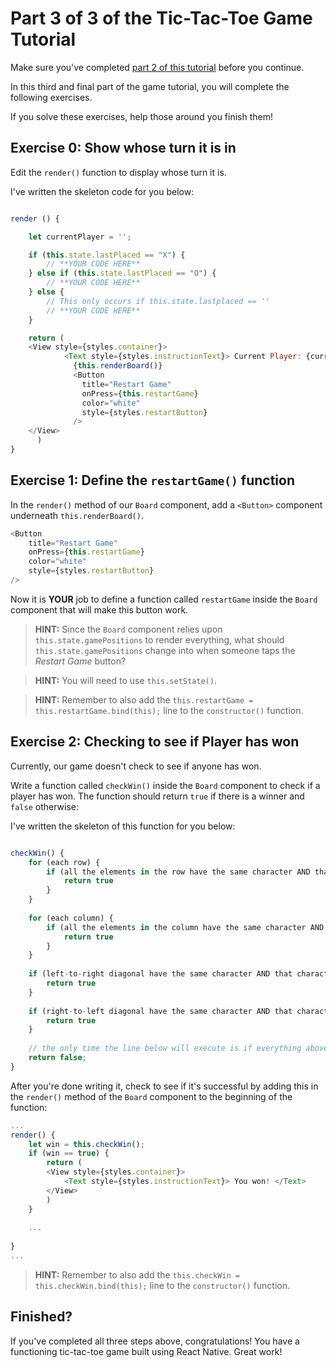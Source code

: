 # Part 3 of 3 of the Tic-Tac-Toe Game Tutorial

Make sure you've completed [part 2 of this tutorial](https://github.com/carlshan/intro_to_mobile_app_development/blob/master/tictactoe/Tutorial_Part_2.md) before you continue.

In this third and final part of the game tutorial, you will complete the following exercises.

If you solve these exercises, help those around you finish them!

## Exercise 0: Show whose turn it is in

Edit the `render()` function to display whose turn it is.

I've written the skeleton code for you below:

```javascript

render () {

    let currentPlayer = '';

    if (this.state.lastPlaced == "X") {
    	// **YOUR CODE HERE**
    } else if (this.state.lastPlaced == "O") {
        // **YOUR CODE HERE**
    } else {
        // This only occurs if this.state.lastplaced == ''
        // **YOUR CODE HERE**
    }

    return (
    <View style={styles.container}>
            <Text style={styles.instructionText}> Current Player: {currentPlayer}. </Text>
              {this.renderBoard()}
              <Button
                title="Restart Game"
                onPress={this.restartGame}
                color="white"
                style={styles.restartButton}
              />
    </View>
      )
}
```

## Exercise 1: Define the `restartGame()` function

In the `render()` method of our `Board` component, add a `<Button>` component underneath `this.renderBoard()`. 

```javascript
<Button
    title="Restart Game"
    onPress={this.restartGame}
    color="white"
    style={styles.restartButton}
/>
```

Now it is **YOUR** job to define a function called `restartGame` inside the `Board` component that will make this button work.

> **HINT:** Since the `Board` component relies upon `this.state.gamePositions` to render everything, what should `this.state.gamePositions` change into when someone taps the *Restart Game* button?

> **HINT:** You will need to use `this.setState()`.

> **HINT:** Remember to also add the `this.restartGame = this.restartGame.bind(this);` line to the `constructor()` function.

## Exercise 2: Checking to see if Player has won
Currently, our game doesn't check to see if anyone has won.

Write a function called `checkWin()` inside the `Board` component to check if a player has won. The function should return `true` if there is a winner and `false` otherwise:

I've written the skeleton of this function for you below:

```javascript

checkWin() {
    for (each row) {
    	if (all the elements in the row have the same character AND that character is not '') {
    	    return true
    	}
    }
    
    for (each column) {
    	if (all the elements in the column have the same character AND that character is not '') {
    	    return true
    	}
    }
    
    if (left-to-right diagonal have the same character AND that character is not '') {
        return true
    }
    
    if (right-to-left diagonal have the same character AND that character is not '') {
        return true
    }
    
    // the only time the line below will execute is if everything above has failed
    return false;
}
  ```
  
After you're done writing it, check to see if it's successful by adding this in the `render()` method of the `Board` component to the beginning of the function:
  
```javascript
...
render() {
    let win = this.checkWin();
    if (win == true) {
        return (
        <View style={styles.container}>
            <Text style={styles.instructionText}> You won! </Text>
        </View>
        )
    }
    
    ...
   
}
...
```
  
  > **HINT:** Remember to also add the `this.checkWin = this.checkWin.bind(this);` line to the `constructor()` function.
  
  ## Finished?
  If you've completed all three steps above, congratulations! You have a functioning tic-tac-toe game built using React Native. Great work!
